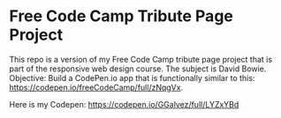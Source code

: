 # Free Code Camp Tribute Page Project

This repo is a version of my Free Code Camp tribute page project that is part of the responsive web design course. The subject is David Bowie.
Objective: Build a CodePen.io app that is functionally similar to this: https://codepen.io/freeCodeCamp/full/zNqgVx.

Here is my Codepen: https://codepen.io/GGalvez/full/LYZxYBd

